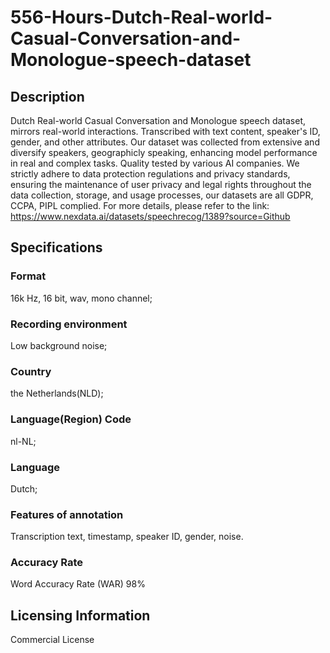 # 556-Hours-Dutch-Real-world-Casual-Conversation-and-Monologue-speech-dataset

## Description
Dutch Real-world Casual Conversation and Monologue speech dataset, mirrors real-world interactions. Transcribed with text content, speaker's ID, gender, and other attributes. Our dataset was collected from extensive and diversify speakers, geographicly speaking, enhancing model performance in real and complex tasks. Quality tested by various AI companies. We strictly adhere to data protection regulations and privacy standards, ensuring the maintenance of user privacy and legal rights throughout the data collection, storage, and usage processes, our datasets are all GDPR, CCPA, PIPL complied.
For more details, please refer to the link: https://www.nexdata.ai/datasets/speechrecog/1389?source=Github

## Specifications
### Format
16k Hz, 16 bit, wav, mono channel;
### Recording environment
Low background noise;
### Country
the Netherlands(NLD);
### Language(Region) Code
nl-NL;
### Language
Dutch;
### Features of annotation
Transcription text, timestamp, speaker ID, gender, noise.
### Accuracy Rate
Word Accuracy Rate (WAR) 98%

## Licensing Information
Commercial License

